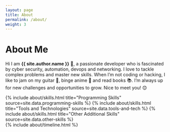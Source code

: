 ```yaml
---
layout: page
title: About
permalink: /about/
weight: 3
---
```


# **About Me**

Hi I am **{{ site.author.name }}** :wave:, a passionate developer who is fascinated by cyber security, automation, devops and networking. I love to tackle complex problems and master new skills. When I’m not coding or hacking, I like to jam on my guitar 🎸, binge anime 🍿 and read books 📚. I’m always up for new challenges and opportunities to grow. Nice to meet you! 😊


<div class="row">
{% include about/skills.html title="Programming Skills" source=site.data.programming-skills %}
{% include about/skills.html title="Tools and Technologies" source=site.data.tools-and-tech %}
{% include about/skills.html title="Other Additional Skills" source=site.data.other-skills %}
</div>

<div class="row">
{% include about/timeline.html %}
</div>